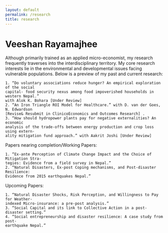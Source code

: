 ```yaml
---
layout: default
permalink: /research
title: research
---
```


Veeshan Rayamajhee
==================

Although primarily trained as an applied micro-economist, my research frequently traverses into the interdisciplinary territory. My core research interests lie in the environmental and developmental issues facing vulnerable populations. Below is a preview of my past and current research:

	1. “Do voluntary associations reduce hunger? An empirical exploration of the social 
	capital- food security nexus among food impoverished households in western Nepal.” 
	with Alok K. Bohara [Under Review]
	2. “An Iron Triangle ROI Model for Healthcare.” with D. van der Goes, N. Edwardson
	[Revise& Resubmit in ClinicoEconomics and Outcomes Research] .
	3. “How should hydropower plants pay for negative externalities? An economic 
	analysis of the trade-offs between energy production and crop loss using extern-
	ality mitigation fund approach.” with Aakrit Joshi [Under Review]
	
Papers nearing completion/Working Papers: 

	1. “Ex-ante Perception of Climate Change Impact and the Choice of Mitigation Stra-
	tegies: Evidence from a field survey in Nepal.”
	2. “Natural Disasters, Ex-post Coping mechanisms, and Post-disaster Resilience: 
	Evidence from 2015 earthquakes Nepal.”

Upcoming Papers:

	1. “Natural Disaster Shocks, Risk Perception, and Willingness to Pay for Weather-
	indexed Micro-insurance: a pre-post analysis.”
	3. “Social Capital and its link to Collective Action in a post-disaster setting.”
	4. “Social entrepreneurship and disaster resilience: A case study from post-
	earthquake Nepal.”
